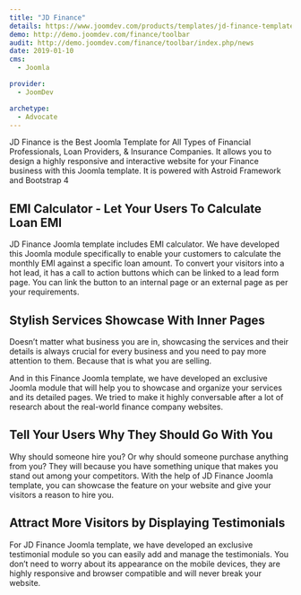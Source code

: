 ```yaml
---
title: "JD Finance"
details: https://www.joomdev.com/products/templates/jd-finance-template
demo: http://demo.joomdev.com/finance/toolbar
audit: http://demo.joomdev.com/finance/toolbar/index.php/news
date: 2019-01-10
cms: 
  - Joomla

provider:
  - JoomDev

archetype:
  - Advocate
---
```


JD Finance is the Best Joomla Template for All Types of Financial Professionals, Loan Providers, & Insurance Companies. It allows you to design a highly responsive and interactive website for your Finance business with this Joomla template. It is powered with Astroid Framework and Bootstrap 4

## EMI Calculator - Let Your Users To Calculate Loan EMI

JD Finance Joomla template includes EMI calculator. We have developed this Joomla module specifically to enable your customers to calculate the monthly EMI against a specific loan amount. To convert your visitors into a hot lead, it has a call to action buttons which can be linked to a lead form page. You can link the button to an internal page or an external page as per your requirements.

## Stylish Services Showcase With Inner Pages

Doesn’t matter what business you are in, showcasing the services and their details is always crucial for every business and you need to pay more attention to them. Because that is what you are selling.

And in this Finance Joomla template, we have developed an exclusive Joomla module that will help you to showcase and organize your services and its detailed pages. We tried to make it highly conversable after a lot of research about the real-world finance company websites.

## Tell Your Users Why They Should Go With You

Why should someone hire you? Or why should someone purchase anything from you? They will because you have something unique that makes you stand out among your competitors. With the help of JD Finance Joomla template, you can showcase the feature on your website and give your visitors a reason to hire you.

## Attract More Visitors by Displaying Testimonials

For JD Finance Joomla template, we have developed an exclusive testimonial module so you can easily add and manage the testimonials. You don’t need to worry about its appearance on the mobile devices, they are highly responsive and browser compatible and will never break your website.
